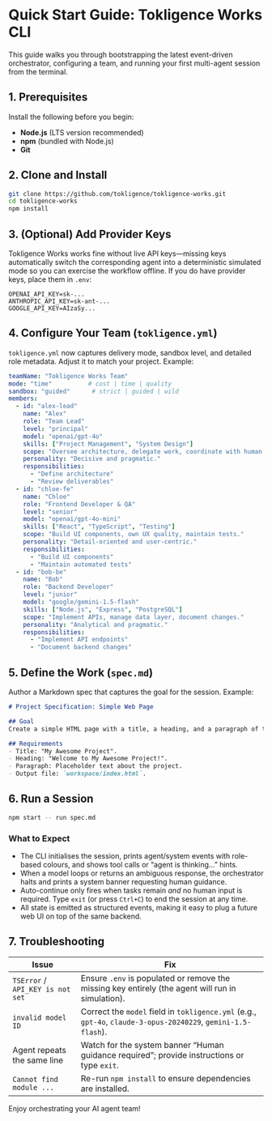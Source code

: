 # Quick Start Guide: Tokligence Works CLI

This guide walks you through bootstrapping the latest event-driven orchestrator, configuring a team, and running your first multi-agent session from the terminal.

## 1. Prerequisites

Install the following before you begin:

- **Node.js** (LTS version recommended)
- **npm** (bundled with Node.js)
- **Git**

## 2. Clone and Install

```bash
git clone https://github.com/tokligence/tokligence-works.git
cd tokligence-works
npm install
```

## 3. (Optional) Add Provider Keys

Tokligence Works works fine without live API keys—missing keys automatically switch the corresponding agent into a deterministic simulated mode so you can exercise the workflow offline. If you do have provider keys, place them in `.env`:

```dotenv
OPENAI_API_KEY=sk-...
ANTHROPIC_API_KEY=sk-ant-...
GOOGLE_API_KEY=AIzaSy...
```

## 4. Configure Your Team (`tokligence.yml`)

`tokligence.yml` now captures delivery mode, sandbox level, and detailed role metadata. Adjust it to match your project. Example:

```yaml
teamName: "Tokligence Works Team"
mode: "time"          # cost | time | quality
sandbox: "guided"      # strict | guided | wild
members:
  - id: "alex-lead"
    name: "Alex"
    role: "Team Lead"
    level: "principal"
    model: "openai/gpt-4o"
    skills: ["Project Management", "System Design"]
    scope: "Oversee architecture, delegate work, coordinate with human."
    personality: "Decisive and pragmatic."
    responsibilities:
      - "Define architecture"
      - "Review deliverables"
  - id: "chloe-fe"
    name: "Chloe"
    role: "Frontend Developer & QA"
    level: "senior"
    model: "openai/gpt-4o-mini"
    skills: ["React", "TypeScript", "Testing"]
    scope: "Build UI components, own UX quality, maintain tests."
    personality: "Detail-oriented and user-centric."
    responsibilities:
      - "Build UI components"
      - "Maintain automated tests"
  - id: "bob-be"
    name: "Bob"
    role: "Backend Developer"
    level: "junior"
    model: "google/gemini-1.5-flash"
    skills: ["Node.js", "Express", "PostgreSQL"]
    scope: "Implement APIs, manage data layer, document changes."
    personality: "Analytical and pragmatic."
    responsibilities:
      - "Implement API endpoints"
      - "Document backend changes"
```

## 5. Define the Work (`spec.md`)

Author a Markdown spec that captures the goal for the session. Example:

```markdown
# Project Specification: Simple Web Page

## Goal
Create a simple HTML page with a title, a heading, and a paragraph of text.

## Requirements
- Title: "My Awesome Project".
- Heading: "Welcome to My Awesome Project!".
- Paragraph: Placeholder text about the project.
- Output file: `workspace/index.html`.
```

## 6. Run a Session

```bash
npm start -- run spec.md
```

### What to Expect

- The CLI initialises the session, prints agent/system events with role-based colours, and shows tool calls or “agent is thinking...” hints.
- When a model loops or returns an ambiguous response, the orchestrator halts and prints a system banner requesting human guidance.
- Auto-continue only fires when tasks remain *and* no human input is required. Type `exit` (or press `Ctrl+C`) to end the session at any time.
- All state is emitted as structured events, making it easy to plug a future web UI on top of the same backend.

## 7. Troubleshooting

| Issue | Fix |
|-------|-----|
| `TSError` / `API_KEY is not set` | Ensure `.env` is populated or remove the missing key entirely (the agent will run in simulation). |
| `invalid model ID` | Correct the `model` field in `tokligence.yml` (e.g., `gpt-4o`, `claude-3-opus-20240229`, `gemini-1.5-flash`). |
| Agent repeats the same line | Watch for the system banner “Human guidance required”; provide instructions or type `exit`. |
| `Cannot find module ...` | Re-run `npm install` to ensure dependencies are installed. |

Enjoy orchestrating your AI agent team!

